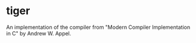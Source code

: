 # tiger

An implementation of the compiler from "Modern Compiler Implementation in C" by
Andrew W. Appel.
